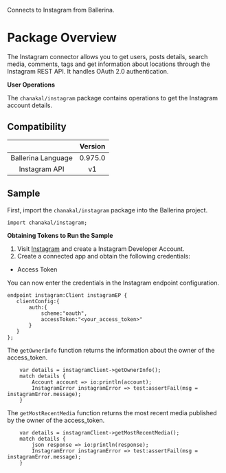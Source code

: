 Connects to Instagram from Ballerina.

# Package Overview

The Instagram connector allows you to get users, posts details, search media, comments, tags and get information about
locations through the Instagram REST API. It handles OAuth 2.0 authentication.

**User Operations**

The `chanakal/instagram` package contains operations to get the Instagram account details.

## Compatibility
|                          |    Version     |
|:------------------------:|:--------------:|
| Ballerina Language       | 0.975.0        |
| Instagram API            | v1             |

## Sample
First, import the `chanakal/instagram` package into the Ballerina project.
```ballerina
import chanakal/instagram;
```

**Obtaining Tokens to Run the Sample**

1. Visit [Instagram](https://www.instagram.com/developer/) and create a Instagram Developer Account.
2. Create a connected app and obtain the following credentials:
- Access Token

You can now enter the credentials in the Instagram endpoint configuration.
```ballerina
endpoint instagram:Client instagramEP {
   clientConfig:{
       auth:{
           scheme:"oauth",
           accessToken:"<your_access_token>"
       }
   }
};
```
The `getOwnerInfo` function returns the information about the owner of the access_token.
```ballerina
    var details = instagramClient->getOwnerInfo();
    match details {
        Account account => io:println(account);
        InstagramError instagramError => test:assertFail(msg = instagramError.message);
    }
```
The `getMostRecentMedia` function returns the most recent media published by the owner of the access_token.
```ballerina
    var details = instagramClient->getMostRecentMedia();
    match details {
        json response => io:println(response);
        InstagramError instagramError => test:assertFail(msg = instagramError.message);
    }
```